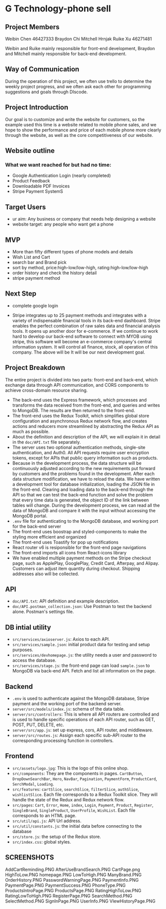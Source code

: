 # G Technology-phone sell

## Project Members
Weibin Chen 46427333
Braydon Chi
Mitchell Hrnjak
Ruike Xu 46271481

Weibin and Ruike mainly responsible for front-end development, Braydon and Mitchell mainly responsible for back-end development.

## Way of Communication
  During the operation of this project, we often use trello to determine the weekly project progress, and we often ask each other for programming suggestions and goals through DIscode.


## Project Introduction
Our goal is to customize and write the website for customers, so the example used this time is a website related to mobile phone sales, and we hope to show the performance and price of each mobile phone more clearly through the website, as well as the core competitiveness of our website.

## Website outline

### What we want reached for but had no time:
- Google Authentication Login (nearly completed)
- Product Feedback
- Downloadable PDF Invoices
- Stripe Payment SystemS

## Target Users
- ur aim: Any business or company that needs help designing a website
- website target: any people who want get a phone

## MVP
- More than fifty different types of phone models and details
- Wish List and Cart
- search bar and Brand pick
- sort by method, price:high-low/low-high, rating:high-low/low-high
- order history and check the history detail
- stripe payment method

## Next Step
- complete google login

- Stripe integrates up to 25 payment methods and integrates with a variety of indispensable financial tools in its back-end dashboard. Stripe enables the perfect combination of raw sales data and financial analysis tools. It opens up another door for e-commerce. If we continue to work hard to develop our back-end software to connect with MYOB using stripe, this software will become an e-commerce company's central information system. It will control all finance, stock, all operation of this company. The above will be It will be our next development goal.


## Project Breakdown

The entire project is divided into two parts: front-end and back-end, which exchange data through API communication, and CORS components to achieve cross-domain resource sharing.
- The back-end uses the Express framework, which processes and transforms the data received from the front-end, and queries and writes to MongoDB. The results are then returned to the front-end.
- The front-end uses the Redux Toolkit, which simplifies global store configuration and asynchronous Redux network flow, and creates actions and reducers more streamlined by abstracting the Redux API as much as possible.
- About the definition and description of the API, we will explain it in detail in the `doc/API.txt` file separately.
- The server uses two optional authentication methods, single-site authentication, and Auth0. All API requests require user encryption tokens, except for APIs that public query information such as products.
- Because in the development process, the data structure will be continuously adjusted according to the new requirements put forward by customers and the problems found in the development. After each data structure modification, we have to reload the data.
We have written a development tool for database initialization, loading the JSON file in the front-end. Clearing and loading data to the back-end through the API so that we can test the back-end function and solve the problem that every time data is generated, the object ID of the link between tables will change. During the development process, we can read all the data of MongoDB and compare it with the input without accessing the MongoDB portal.
- `.env` file for authenticating to the MongoDB database, and working port for the back-end server
- The front-end uses boostrap and styled-components to make the styling more efficient and organized  
- The front-end uses Toastify for pop up notifications
- React router v6 is resiponsible for the front-end page navigations
- The front-end imports all icons from React-icons library
- We have enabled multiple payment methods on the Stripe checkout page, such as ApplePlay, GooglePlay, Credit Card, Afterpay, and Alipay. Customers can adjust item quantity during checkout. Shipping addresses also will be collected. 

## API
- `doc/API.txt`: API definition and example description.
- `doc/API.postman_collection.json`: Use Postman to test the backend alone. Postman's settings file.

## DB intial utility
- `src/services/axioserver.js`: Axios to each API.
- `src/services/sample.json`: initial product data for testing and setup purposes.
- `src/services/devhomepage.js`: the utility needs a user and password to access the database.
- `src/services/stage.js`: the front-end page can load `sample.json` to MongoDB via back-end API. Fetch and list all information on the page.

## Backend
- `.env` is used to authenticate against the MongoDB database, Stripe payment and the working port of the backend server.
- `server/src/models/index.js`: schema of the data table.
- `server/src/controllers`: This is where all API routers are controlled and is used to handle specific operations of each API router, such as GET, POST, PUT, DELETE, etc.
- `server/src/app.js`: set up express, cors, API router, and middleware.
- `server/src/routes.js`: Assign each specific sub-API router to the corresponding processing function in controllers.


## Frontend
- `src/assets/logo.jpg`: This is the logo of this online shop.
- `src/components`: They are the components in pages. `CartButton`, `DropDownSearchBar`, `Hero`, `NavBar`, `Pagination`, `PaymentForm`, `ProductCard`, `SerchModal`, `Loading`.
- `src/features`: `cartSlice`, `searchSlice`, `filterSlice`, `authSlice`, `wishlistSlice`. Each file corresponds to a Redux Toolkit slice. They will handle the state of the Redux and Redux network flow.
- `src/pages`: `Cart`, `Error`, `Home`, `index`, `Login`, `Payment`, `Product`, `Register`, `SingleBrand`, `SingleProduct`, `UserProfile`, `WishList`. Each file corresponds to an HTML page.
- `src/util/api.js`: API Url address.
- `src/util/constants.js`: the initial data before connecting to the database
- `src/store.js`: the setup of the Redux store.
- `src/index.css`: global styles.

## SCREENSHOTS
AddCartReminding.PNG
AfterUseBrandSearch.PNG
CartPage.png
HighToLow.PNG
homepage.PNG
LowToHigh.PNG
ManyBrand.PNG
OrderHistory.PNG
PasswordWarningPage.PNG
PaymentInfo.PNG
PaymentPage.PNG
PaymentSuccess.PNG
PhoneType.PNG
ProductsIntroPage.PNG
ProductsPage.PNG
RatingHighToLow.PNG
RatingLowToHigh.PNG
RegisterPage.PNG
SearchMethod.PNG
SelectMethod.PNG
SignInPage.PNG
UserInfo.PNG
VIewHistoryPage.PNG

